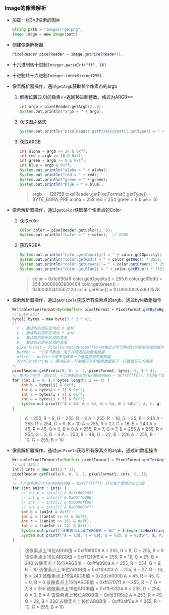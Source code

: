 ### Image的像素解析

* 加载一张3\*3像素的图片
  
  ```java
  String path = "images/rgb.png";  
  Image image = new Image(path);
  ```
* 创建像素解析器
  
  ```java
  PixelReader pixelReader = image.getPixelReader();
  ```
* 十六进制转十进制`Integer.parseInt("ff", 16)`
* 十进制转十六进制`Integer.toHexString(255)`
* 像素解析器操作，通过`getArgb`获取某个像素点的argb
  1. 解析位置(2,0)的像素==返回16进制整数，格式为ARGB==
    
     ```java
     int argb = pixelReader.getArgb(2, 0);   
     System.out.println("argb = " + argb);
     ```
  2. 获取图片格式
    
     ```java
     System.out.println("pixelReader.getPixelFormat().getType() = " + pixelReader.getPixelFormat().getType());
     ```
  3. 获取ARGB
    
     ```java
     int alpha = argb >> 24 & 0xff;  
     int red = argb >> 16 & 0xff;  
     int green = argb >> 8 & 0xff;  
     int blue = argb & 0xff;  
     System.out.println("alpha = " + alpha);  
     System.out.println("red = " + red);  
     System.out.println("green = " + green);  
     System.out.println("blue = " + blue);
     ```
     
     > argb = -128758
     > pixelReader.getPixelFormat().getType() = BYTE_BGRA_PRE
     > alpha = 255
     > red = 254
     > green = 9
     > blue = 10
* 像素解析器操作，通过`getColor`获取某个像素点的Color
  1. 获取color
    
     ```java
     Color color = pixelReader.getColor(2, 0);  
     System.out.println("color = " + color);  // RGBA
     ```
  2. 获取RGBA
    
     ```java
     System.out.println("color.getOpacity() = " + color.getOpacity() * 255);  
     System.out.println("color.getRed() = " + color.getRed() * 255);  
     System.out.println("color.getGreen() = " + color.getGreen() * 255);  
     System.out.println("color.getBlue() = " + color.getBlue() * 255);
     ```
     
     > color = 0xfe090aff
     > color.getOpacity() = 255.0
     > color.getRed() = 254.00000005960464
     > color.getGreen() = 9.000000413507223
     > color.getBlue() = 10.000000353902578
* 像素解析器操作，通过`getPixels`获取所有像素点的argb，通过byte数组操作
  
  ```java
  WritablePixelFormat<ByteBuffer> pixelFormat = PixelFormat.getByteBgraPreInstance();  
  // byte 8bit  
  byte[] bytes = new byte[3 * 3 * 4];  
  /*  
    x - 要读取的矩形区域的 X 坐标  
    y - 要读取的矩形区域的 Y 坐标  
    w - 要读取的矩形区域的宽度  
    h - 要读取的矩形区域的高度  
    pixelformat – PixelFormat<ByteBuffer>对象定义字节格式以将像素存储到缓冲区中  
    buffer – 一个字节数组，用于存储返回的像素数据  
    offset – buffer中用于存储第一个像素数据的偏移量  
    scanlineStride – 缓冲区中一行数据开头的像素数据到下一行数据开头的距离  
  */  
  pixelReader.getPixels(0, 0, 3, 3, pixelFormat, bytes, 0, 3 * 4);  
  // 每次4个字节，即32位，十六进制表示为(0x00000000 ~ 0xffffffff)，打印每个像素的argb值  
  for (int i = 0; i < bytes.length; i += 4) {  
      int b = bytes[i] & 0xff;  
      int g = bytes[i + 1] & 0xff;  
      int r = bytes[i + 2] & 0xff;  
      int a = bytes[i + 3] & 0xff;  
      System.out.printf("A = %d, R = %d, G = %d, B = %d\n", a, r, g, b);  
  }
  ```
  
  > A = 255, R = 8, G = 255, B = 8
  > A = 255, R = 18, G = 25, B = 248
  > A = 255, R = 254, G = 9, B = 10
  > A = 255, R = 27, G = 16, B = 243
  > A = 45, R = 45, G = 0, B = 0
  > A = 255, R = 7, G = 7, B = 255
  > A = 255, R = 254, G = 3, B = 4
  > A = 253, R = 49, G = 22, B = 226
  > A = 255, R = 10, G = 255, B = 10
* 像素解析器操作，通过`getPixels`获取所有像素点的argb，通过int数组操作
  
  ```java
  WritablePixelFormat<IntBuffer> pixelFormat1 = PixelFormat.getIntArgbPreInstance();  
  // int 32bit  
  int[] ints = new int[3 * 3];  
  pixelReader.getPixels(0, 0, 3, 3, pixelFormat1, ints, 0, 3);  
  //  
  // 十六进制表示为(0x00000000 ~ 0xffffffff)，打印每个像素的argb值  
  for (int anInt : ints) {  
      // int b = ints[i] & 0xff000000;  
      // int g = ints[i] & 0x00ff0000;  
      // int r = ints[i] & 0x0000ff00;  
      // int a = ints[i] & 0x000000ff;  
      int b = (anInt & 0xff);  
      int g = ((anInt >> 8) & 0xff);  
      int r = ((anInt >> 16) & 0xff);  
      int a = ((anInt >> 24) & 0xff);  
      System.out.print("该像素点上16位ARGB值 = 0x" + Integer.toHexString(anInt) + " ");  
      System.out.printf("A = %3d, R = %3d, G = %3d, B = %3d\n", a, r, g, b);  
  }
  ```
  
  > 该像素点上16位ARGB值 = 0xff08ff08 A = 255, R =   8, G = 255, B =   8
  > 该像素点上16位ARGB值 = 0xff1219f8 A = 255, R =  18, G =  25, B = 248
  > 该像素点上16位ARGB值 = 0xfffe090a A = 255, R = 254, G =   9, B =  10
  > 该像素点上16位ARGB值 = 0xff1b10f3 A = 255, R =  27, G =  16, B = 243
  > 该像素点上16位ARGB值 = 0x2d2d0000 A =  45, R =  45, G =   0, B =   0
  > 该像素点上16位ARGB值 = 0xff0707ff A = 255, R =   7, G =   7, B = 255
  > 该像素点上16位ARGB值 = 0xfffe0304 A = 255, R = 254, G =   3, B =   4
  > 该像素点上16位ARGB值 = 0xfd3116e2 A = 253, R =  49, G =  22, B = 226
  > 该像素点上16位ARGB值 = 0xff0aff0a A = 255, R =  10, G = 255, B =  10
